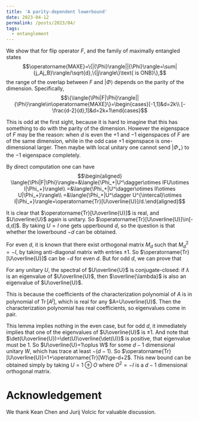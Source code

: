 ```yaml
---
title: 'A parity-dependent lowerbound'
date: 2023-04-12
permalink: /posts/2023/04/
tags:
  - entanglement
---
```


We show that for flip operator $F$, and the family of maximally
entangled states
$$\operatorname{MAXE}=\{|{\Phi}\rangle||{\Phi}\rangle=\sum|{j_Aj_B}\rangle/\sqrt{d},\{|j\rangle\}\text{ is ONB}\},$$
the range of the overlap between $F$ and $|{\Phi}\rangle$ depends on the
parity of the dimension. Specifically,
$$\{\langle{\Phi|F|\Phi}\rangle||{\Phi}\rangle\in\operatorname{MAXE}\}=\begin{cases}[-1,1]&d=2k\\
[-\frac{d-2}{d},1]&d=2k+1\end{cases}$$

This is odd at the first sight, because it is hard to imagine that this
has something to do with the parity of the dimension. However the
eigenspace of $F$ may be the reason: when $d$ is even the $+1$ and $-1$
eigenspaces of $F$ are of the same dimension, while in the odd case $+1$
eigenspace is one-dimensional larger. Then maybe with local unitary one
cannot send $|{\Phi_+}\rangle$ to the $-1$ eigenspace completely.

By direct computation one can have $$\begin{aligned}
\langle{\Phi|F|\Phi}\rangle=&\langle{\Phi_+|U^\dagger\otimes IFU\otimes I|\Phi_+}\rangle\\
=&\langle{\Phi_+|U^\dagger\otimes II\otimes U|\Phi_+}\rangle\\
=&\langle{\Phi_+|U^\dagger U^{\intercal}\otimes I|\Phi_+}\rangle=\operatorname{Tr}[U\overline{U}]/d.\end{aligned}$$

It is clear that $\operatorname{Tr}[U\overline{U}]$ is real, and
$U\overline{U}$ again is unitary. So
$\operatorname{Tr}[U\overline{U}]\in[-d,d]$. By taking $U=I$ one gets
upperbound $d$, so the question is that whether the lowerbound $-d$ can
be obtained.

For even $d$, it is known that there exist orthogonal matrix $M_d$ such
that $M_d^2=-I$, by taking anti-diagonal matrix with entries $\pm1$. So
$\operatorname{Tr}[U\overline{U}]$ can be $-d$ for even $d$. But for odd
$d$, we can prove that

For any unitary $U$, the spectral of $U\overline{U}$ is
conjugate-closed: if $\lambda$ is an eigenvalue of $U\overline{U}$, then
$\overline{\lambda}$ is also an eigenvalue of $U\overline{U}$.

This is because the coefficients of the characterization polynomial of
$A$ is in polynomial of $\operatorname{Tr}[A^{j}]$, which is real for
any $A=U\overline{U}$. Then the characterization polynomial has real
coefficients, so eigenvalues come in pair.

This lemma implies nothing in the even case, but for odd $d$, it
immediately implies that one of the eigenvalues of $U\overline{U}$ is
$\pm1$. And note that $\det(U\overline{U})=\det(U)\overline{\det(U)}$ is
positive, that eigenvalue must be $1$. So $U\overline{U}=1\oplus W$ for
some $d-1$ dimensional unitary $W$, which has trace at least $-(d-1)$.
So $\operatorname{Tr}[U\overline{U}]=1+\operatorname{Tr}[W]\ge-d+2$.
This new bound can be obtained simply by taking $U=1\oplus O$ where
$O^2=-I$ is a $d-1$ dimensional orthogonal matrix.

Acknowledgement
===============

We thank Kean Chen and Jurij Volcic for valuable discussion.